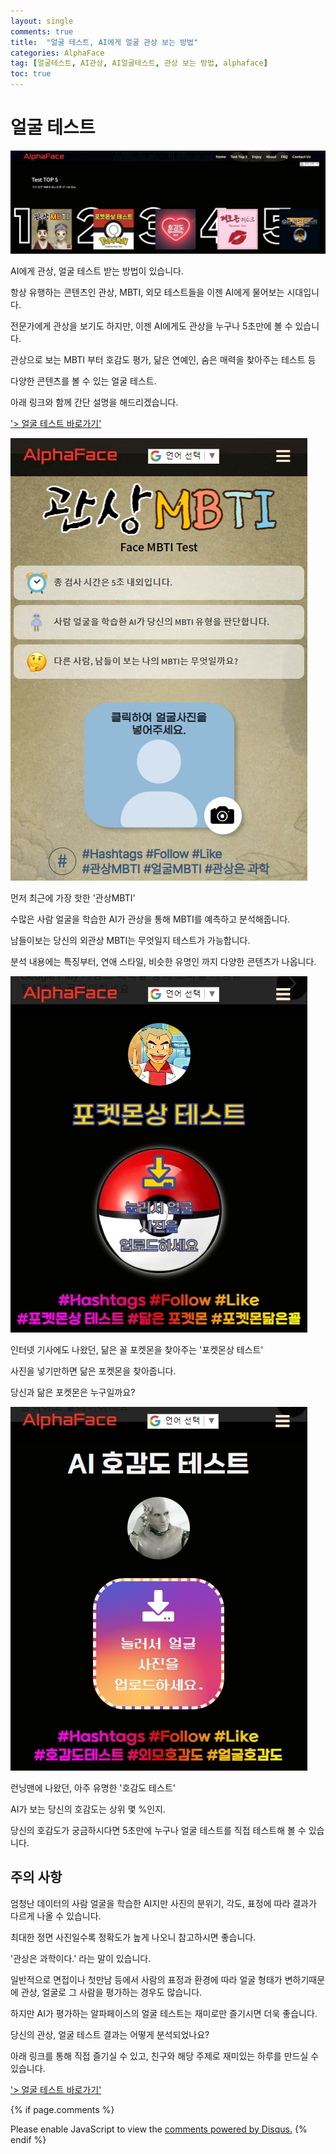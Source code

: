 ```yaml
---
layout: single
comments: true
title:  "얼굴 테스트, AI에게 얼굴 관상 보는 방법"
categories: AlphaFace
tag: [얼굴테스트, AI관상, AI얼굴테스트, 관상 보는 방법, alphaface]
toc: true
---
```



  <!-- Google addsense -->
  <script async src="https://pagead2.googlesyndication.com/pagead/js/adsbygoogle.js?client=ca-pub-2367691231152778"
    crossorigin="anonymous"></script>
  <!-- 상단 2개 -->
  <ins class="adsbygoogle" style="display:block" data-ad-client="ca-pub-2367691231152778" data-ad-slot="7442206282"
    data-ad-format="auto" data-full-width-responsive="true"></ins>
  <script>
    (adsbygoogle = window.adsbygoogle || []).push({});
  </script>


# 얼굴 테스트

![alphaface_page](/assets/img/36-1.jpg)

AI에게 관상, 얼굴 테스트 받는 방법이 있습니다.

항상 유행하는 콘텐츠인 관상, MBTI, 외모 테스트들을 이젠 AI에게 물어보는 시대입니다.

전문가에게 관상을 보기도 하지만, 이젠 AI에게도 관상을 누구나 5초만에 볼 수 있습니다.

관상으로 보는 MBTI 부터 호감도 평가, 닮은 연예인, 숨은 매력을 찾아주는 테스트 등

다양한 콘텐츠를 볼 수 있는 얼굴 테스트.

아래 링크와 함께 간단 설명을 해드리겠습니다.

<a href="https://alphaface-ai.com/">'> 얼굴 테스트 바로가기'</a>



![facembti_page](/assets/img/36-2.jpg)

먼저 최근에 가장 핫한 '관상MBTI'

수많은 사람 얼굴을 학습한 AI가 관상을 통해 MBTI를 예측하고 분석해줍니다.

남들이보는 당신의 외관상 MBTI는 무엇일지 테스트가 가능합니다.

분석 내용에는 특징부터, 연애 스타일, 비슷한 유명인 까지 다양한 콘텐츠가 나옵니다.


![pokemonface_page](/assets/img/36-3.jpg)

인터넷 기사에도 나왔던, 닮은 꼴 포켓몬을 찾아주는 '포켓몬상 테스트'

사진을 넣기만하면 닮은 포켓몬을 찾아줍니다.

당신과 닮은 포켓몬은 누구일까요?

![likeabilitytest_page](/assets/img/36-4.jpg)

런닝맨에 나왔던, 아주 유명한 '호감도 테스트'

AI가 보는 당신의 호감도는 상위 몇 %인지.

당신의 호감도가 궁금하시다면 5초만에 누구나 얼굴 테스트를 직접 테스트해 볼 수 있습니다.

## 주의 사항

엄청난 데이터의 사람 얼굴을 학습한 AI지만 사진의 분위기, 각도, 표정에 따라 결과가 다르게 나올 수 있습니다.

최대한 정면 사진일수록 정확도가 높게 나오니 참고하시면 좋습니다.

'관상은 과학이다.' 라는 말이 있습니다.

일반적으로 면접이나 첫만남 등에서 사람의 표정과 환경에 따라 얼굴 형태가 변하기때문에 관상, 얼굴로 그 사람을 평가하는 경우도 많습니다.

하지만 AI가 평가하는 알파페이스의 얼굴 테스트는 재미로만 즐기시면 더욱 좋습니다.

당신의 관상, 얼굴 테스트 결과는 어떻게 분석되었나요?

아래 링크를 통해 직접 즐기실 수 있고, 친구와 해당 주제로 재미있는 하루를 만드실 수 있습니다.

<a href="https://alphaface-ai.com/">'> 얼굴 테스트 바로가기'</a>


  <!-- Google addsense -->
  <script async src="https://pagead2.googlesyndication.com/pagead/js/adsbygoogle.js?client=ca-pub-2367691231152778"
    crossorigin="anonymous"></script>
  <!-- alphaface.footer.add -->
  <ins class="adsbygoogle" style="display:block" data-ad-client="ca-pub-2367691231152778" data-ad-slot="8141421734"
    data-ad-format="auto" data-full-width-responsive="true"></ins>
  <script>
    (adsbygoogle = window.adsbygoogle || []).push({});
  </script>


{% if page.comments %}
<div id="disqus_thread"></div>
<script>
    /**
    *  RECOMMENDED CONFIGURATION VARIABLES: EDIT AND UNCOMMENT THE SECTION BELOW TO INSERT DYNAMIC VALUES FROM YOUR PLATFORM OR CMS.
    *  LEARN WHY DEFINING THESE VARIABLES IS IMPORTANT: https://disqus.com/admin/universalcode/#configuration-variables    */
    
    var disqus_config = function () {
    this.page.url = "{{ page.url | absolute_url }};";  // Replace PAGE_URL with your page's canonical URL variable
    this.page.identifier = "{{ page.id }}";; // Replace PAGE_IDENTIFIER with your page's unique identifier variable
    };
    
    (function() { // DON'T EDIT BELOW THIS LINE
    var d = document, s = d.createElement('script');
    s.src = 'https://alphafaceblog.disqus.com/embed.js';
    s.setAttribute('data-timestamp', +new Date());
    (d.head || d.body).appendChild(s);
    })();
</script>
<noscript>Please enable JavaScript to view the <a href="https://disqus.com/?ref_noscript">comments powered by Disqus.</a></noscript>
{% endif %}